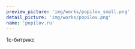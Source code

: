 ```yaml
---
preview_picture: 'img/works/popilov_small.png'
detail_picture: 'img/works/popilov.png'
name: 'popilov.ru'
---
```

1c-битрикс
